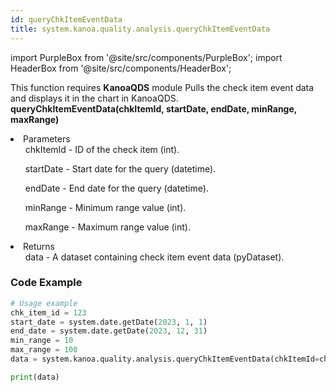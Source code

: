 ```yaml
---
id: queryChkItemEventData
title: system.kanoa.quality.analysis.queryChkItemEventData
---
```


import PurpleBox from '@site/src/components/PurpleBox';
import HeaderBox from '@site/src/components/HeaderBox';

<PurpleBox>This function requires <b>KanoaQDS</b> module</PurpleBox>
<HeaderBox header="Description">Pulls the check item event data and displays it in the chart in KanoaQDS.</HeaderBox>
<HeaderBox header="Syntax">
    <b>queryChkItemEventData(chkItemId, startDate, endDate, minRange, maxRange)</b>
    <li> Parameters <br />
        <ul>chkItemId - ID of the check item (int).</ul>
        <ul>startDate - Start date for the query (datetime).</ul>
        <ul>endDate - End date for the query (datetime).</ul>
        <ul>minRange - Minimum range value (int).</ul>
        <ul>maxRange - Maximum range value (int).</ul>
    </li>
    <li> Returns <br />
        <ul>data - A dataset containing check item event data (pyDataset).</ul>
    </li>
</HeaderBox>

### Code Example
```python
# Usage example
chk_item_id = 123
start_date = system.date.getDate(2023, 1, 1)
end_date = system.date.getDate(2023, 12, 31)
min_range = 10
max_range = 100
data = system.kanoa.quality.analysis.queryChkItemEventData(chkItemId=chk_item_id, startDate=start_date, endDate=end_date, minRange=min_range, maxRange=max_range)

print(data)